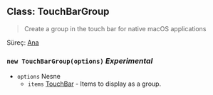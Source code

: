 ## Class: TouchBarGroup

> Create a group in the touch bar for native macOS applications

Süreç: [Ana](../tutorial/quick-start.md#main-process)

### `new TouchBarGroup(options)` *Experimental*

* `options` Nesne 
  * `items` [TouchBar](touch-bar.md) - Items to display as a group.